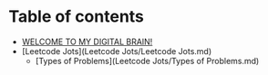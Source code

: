 # Table of contents

* [WELCOME TO MY DIGITAL BRAIN!](README.md)
* [Leetcode Jots](Leetcode Jots/Leetcode Jots.md)
  * [Types of Problems](Leetcode Jots/Types of Problems.md)

